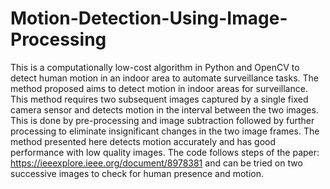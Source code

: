 # Motion-Detection-Using-Image-Processing
This is a computationally low-cost algorithm in Python and OpenCV to detect human motion in an indoor area to automate surveillance tasks. 
The method proposed aims to detect motion in indoor areas for surveillance. This method requires two subsequent images captured by a single fixed camera sensor and detects motion in the interval between the two images. This is done by pre-processing and image subtraction followed by further processing to eliminate insignificant changes in the two image frames. The method presented here detects motion accurately and has good performance with low quality images. 
The code follows steps of the paper: https://ieeexplore.ieee.org/document/8978381 and can be tried on two successive images to check for human presence and motion.  
